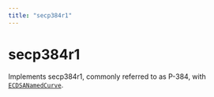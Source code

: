 ```yaml
---
title: "secp384r1"
---
```


# secp384r1

Implements secp384r1, commonly referred to as P-384, with [`ECDSANamedCurve`](/reference/ecdsa/ECDSANamedCurve).
